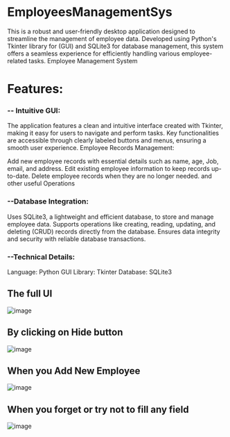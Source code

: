 # EmployeesManagementSys
This is a robust and user-friendly desktop application designed to streamline the management of employee data. Developed using Python's Tkinter library for (GUI) and SQLite3 for database management, this system offers a seamless experience for efficiently handling various employee-related tasks.
Employee Management System
 
# Features:
### -- Intuitive GUI:

The application features a clean and intuitive interface created with Tkinter, making it easy for users to navigate and perform tasks.
Key functionalities are accessible through clearly labeled buttons and menus, ensuring a smooth user experience.
Employee Records Management:

Add new employee records with essential details such as name, age, Job, email, and address.
Edit existing employee information to keep records up-to-date.
Delete employee records when they are no longer needed.
and other useful Operations

### --Database Integration:

Uses SQLite3, a lightweight and efficient database, to store and manage employee data.
Supports operations like creating, reading, updating, and deleting (CRUD) records directly from the database.
Ensures data integrity and security with reliable database transactions.
 
### --Technical Details:
Language: Python
GUI Library: Tkinter
Database: SQLite3

## The full UI 
![image](https://github.com/user-attachments/assets/29046996-7c4f-40a7-ab27-bfa0d5779b76)


## By clicking on Hide button
![image](https://github.com/user-attachments/assets/09e3c06d-0471-4259-aafc-7e1c88a1ed66)


## When you Add New Employee
![image](https://github.com/user-attachments/assets/763abbf8-b3b4-4c3b-9145-7ee65336199b)


## When you forget or try not to fill any field 
![image](https://github.com/user-attachments/assets/f428cf6b-af6a-4721-ace4-801faafa41ec)


